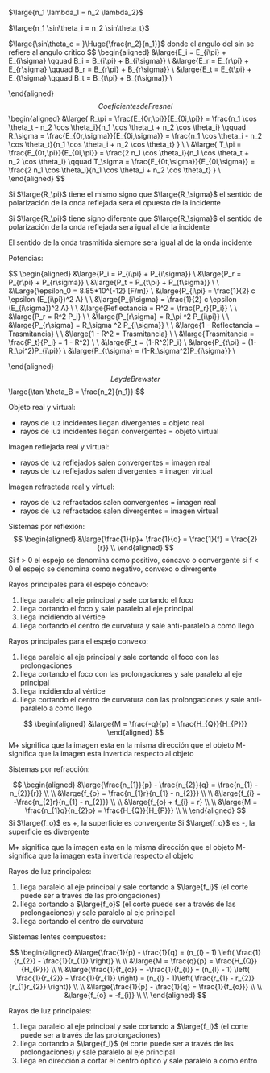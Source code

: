 $\large{n_1 \lambda_1 = n_2 \lambda_2}$

$\large{n_1 \sin\theta_i = n_2 \sin\theta_t}$

$\large{\sin\theta_c = }\Huge{\frac{n_2}{n_1}}$ donde el angulo del sin se refiere al angulo critico
$$
\begin{aligned}
	&\large{E_i = E_{i\pi} + E_{i\sigma} \qquad B_i = B_{i\pi} + B_{i\sigma}} \\
	&\large{E_r = E_{r\pi} + E_{r\sigma} \qquad B_r = B_{r\pi} + B_{r\sigma}} \\
	&\large{E_t = E_{t\pi} + E_{t\sigma} \qquad B_t = B_{t\pi} + B_{t\sigma}} \\
	
\end{aligned}
$$
Coeficientes de Fresnel
$$
\begin{aligned}
&\large{ R_\pi = \frac{E_{0r,\pi}}{E_{0i,\pi}} = \frac{n_1 \cos \theta_t - n_2 \cos \theta_i}{n_1 \cos \theta_t + n_2 \cos \theta_i} \qquad R_\sigma = \frac{E_{0r,\sigma}}{E_{0i,\sigma}} = \frac{n_1 \cos \theta_i - n_2 \cos \theta_t}{n_1 \cos \theta_i + n_2 \cos \theta_t} }  \\
\\
&\large{ T_\pi = \frac{E_{0t,\pi}}{E_{0i,\pi}} = \frac{2 n_1 \cos \theta_i}{n_1 \cos \theta_t + n_2 \cos \theta_i} \qquad T_\sigma = \frac{E_{0t,\sigma}}{E_{0i,\sigma}} = \frac{2 n_1 \cos \theta_i}{n_1 \cos \theta_i + n_2 \cos \theta_t}  } \\
\end{aligned}
$$

Si $\large{R_\pi}$ tiene el mismo signo que $\large{R_\sigma}$ el sentido de polarización de la onda reflejada sera el opuesto de la incidente 

Si $\large{R_\pi}$ tiene signo diferente que $\large{R_\sigma}$ el sentido de polarización de la onda reflejada sera igual al de la incidente

El sentido de la onda trasmitida siempre sera igual al de la onda incidente 

Potencias:

$$
\begin{aligned}
&\large{P_i = P_{i\pi} + P_{i\sigma}} \\
&\large{P_r = P_{r\pi} + P_{r\sigma}} \\
&\large{P_t = P_{t\pi} + P_{t\sigma}} \\ 
\\
&\Large{\epsilon_0 = 8.85*10^{-12} [F/m]}
\\
&\large{P_{i\pi} = \frac{1}{2} c \epsilon (E_{i\pi})^2 A} 
\\
\\
&\large{P_{i\sigma} = \frac{1}{2} c \epsilon (E_{i\sigma})^2 A} 
\\
\\
&\large{Reflectancia = R^2 = \frac{P_r}{P_i}} \\ \\
&\large{P_r = R^2 P_i} \\ \\
&\large{P_{r\sigma} = R_\pi ^2 P_{i\pi}} \\ \\
&\large{P_{r\sigma} = R_\sigma ^2 P_{i\sigma}}
\\
\\
&\large{1 - Reflectancia = Trasmitancia} \\ \\
&\large{1 - R^2 = Trasmitancia} \\ \\
&\large{Trasmitancia = \frac{P_t}{P_i} = 1 - R^2} \\ \\
&\large{P_t = (1-R^2)P_i} \\ 
&\large{P_{t\pi} = (1-R_\pi^2)P_{i\pi}} \\ 
&\large{P_{t\sigma} = (1-R_\sigma^2)P_{i\sigma}} \\ 

\end{aligned}
$$
Ley de Brewster
$$
\large{\tan \theta_B = \frac{n_2}{n_1}}
$$

Objeto real y virtual:
- rayos de luz incidentes llegan divergentes = objeto real 
- rayos de luz incidentes llegan convergentes = objeto virtual 

Imagen reflejada real y virtual:
- rayos de luz reflejados salen convergentes = imagen real 
- rayos de luz reflejados salen divergentes = imagen virtual 

Imagen refractada real y virtual:
- rayos de luz refractados salen convergentes = imagen real 
- rayos de luz refractados salen divergentes = imagen virtual 


Sistemas por reflexión:
$$
\begin{aligned}
&\large{\frac{1}{p}+ \frac{1}{q} = \frac{1}{f} = \frac{2}{r}} \\
\end{aligned}
$$
Si f > 0 el espejo se denomina como positivo, cóncavo o convergente
si f < 0 el espejo se denomina como negativo, convexo o divergente

Rayos principales para el espejo cóncavo:
1. llega paralelo al eje principal y sale cortando el foco
2. llega cortando el foco y sale paralelo al eje principal
3. llega incidiendo al vértice  
4. llega cortando el centro de curvatura y sale anti-paralelo a como llego


Rayos principales para el espejo convexo:
1. llega paralelo al eje principal y sale cortando el foco con las prolongaciones
2. llega cortando el foco con las prolongaciones y sale paralelo al eje principal
3. llega incidiendo al vértice  
4. llega cortando el centro de curvatura con las prolongaciones y sale anti-paralelo a como llego

$$
\begin{aligned}
&\large{M = \frac{-q}{p} = \frac{H_{Q}}{H_{P}}}
\end{aligned}
$$
M+ significa que la imagen esta en la misma dirección que el objeto
M- significa que la imagen esta invertida respecto al objeto

Sistemas por refracción:

$$
\begin{aligned}
&\large{\frac{n_{1}}{p} - \frac{n_{2}}{q} = \frac{n_{1} - n_{2}}{r}} \\ \\
&\large{f_{o} = \frac{n_{1}r}{n_{1} - n_{2}}} \\ \\
&\large{f_{i} = -\frac{n_{2}r}{n_{1} - n_{2}}} \\ \\
&\large{f_{o} + f_{i} = r} \\ \\
&\large{M = \frac{n_{1}q}{n_{2}p} = \frac{H_{Q}}{H_{P}}} \\ \\
\end{aligned}
$$
Si $\large{f_o}$ es +, la superficie es convergente
Si $\large{f_o}$ es -, la superficie es divergente

M+ significa que la imagen esta en la misma dirección que el objeto
M- significa que la imagen esta invertida respecto al objeto

Rayos de luz principales:
1. llega paralelo al eje principal y sale cortando a $\large{f_i}$ (el corte puede ser a través de las prolongaciones)
2. llega cortando a $\large{f_o}$ (el corte puede ser a través de las prolongaciones) y sale paralelo al eje principal
3. llega cortando el centro de curvatura

Sistemas lentes compuestos:

$$
\begin{aligned}
&\large{\frac{1}{p} - \frac{1}{q} = (n_{l} - 1) \left( \frac{1}{r_{2}} - \frac{1}{r_{1}} \right)} \\ \\
&\large{M = \frac{q}{p} = \frac{H_{Q}}{H_{P}}} \\ \\
&\large{\frac{1}{f_{o}} = -\frac{1}{f_{i}} = (n_{l} - 1) \left( \frac{1}{r_{2}} - \frac{1}{r_{1}} \right) = (n_{l} - 1)\left( \frac{r_{1} - r_{2}}{r_{1}r_{2}} \right)} \\ \\
&\large{\frac{1}{p} - \frac{1}{q} = \frac{1}{f_{o}}} \\ \\
&\large{f_{o} = -f_{i}} \\ \\
\end{aligned}
$$

Rayos de luz principales:
1. llega paralelo al eje principal y sale cortando a $\large{f_i}$ (el corte puede ser a través de las prolongaciones)
2. llega cortando a $\large{f_i}$ (el corte puede ser a través de las prolongaciones) y sale paralelo al eje principal
3. llega en dirección a cortar el centro óptico y sale paralelo a como entro 